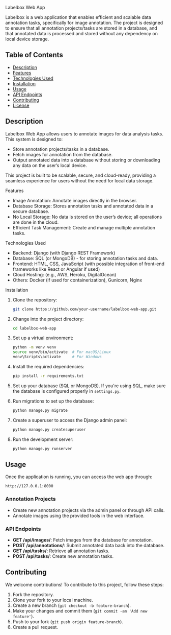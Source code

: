 

Labelbox Web App 

Labelbox is a web application that enables efficient and scalable data annotation tasks, specifically for image annotation. The project is designed to ensure that all annotation projects/tasks are stored in a database, and that annotated data is processed and stored without any dependency on local device storage. 

## Table of Contents
- [Description](#description)
- [Features](#features)
- [Technologies Used](#technologies-used)
- [Installation](#installation)
- [Usage](#usage)
- [API Endpoints](#api-endpoints)
- [Contributing](#contributing)
- [License](#license)

## Description

Labelbox Web App allows users to annotate images for data analysis tasks. This system is designed to:
- Store annotation projects/tasks in a database.
- Fetch images for annotation from the database.
- Output annotated data into a database without storing or downloading any data on the user’s local device.

This project is built to be scalable, secure, and cloud-ready, providing a seamless experience for users without the need for local data storage.

Features 
- Image Annotation: Annotate images directly in the browser. 
- Database Storage: Stores annotation tasks and annotated data in a secure database. 
- No Local Storage: No data is stored on the user’s device; all operations are done in the cloud. 
- Efficient Task Management: Create and manage multiple annotation tasks. 

Technologies Used 
- Backend: Django (with Django REST Framework) 
- Database: SQL (or MongoDB) - for storing annotation tasks and data. 
- Frontend: HTML, CSS, JavaScript (with possible integration of front-end frameworks like React or Angular if used) 
- Cloud Hosting: (e.g., AWS, Heroku, DigitalOcean) 
- Others: Docker (if used for containerization), Gunicorn, Nginx 

Installation 

1. Clone the repository:

   ```bash
   git clone https://github.com/your-username/labelbox-web-app.git
   ```

2. Change into the project directory:

   ```bash
   cd labelbox-web-app
   ```

3. Set up a virtual environment:

   ```bash
   python -m venv venv
   source venv/bin/activate  # For macOS/Linux
   venv\Scripts\activate     # For Windows
   ```

4. Install the required dependencies:

   ```bash
   pip install -r requirements.txt
   ```

5. Set up your database (SQL or MongoDB). If you're using SQL, make sure the database is configured properly in `settings.py`.

6. Run migrations to set up the database:

   ```bash
   python manage.py migrate
   ```

7. Create a superuser to access the Django admin panel:

   ```bash
   python manage.py createsuperuser
   ```

8. Run the development server:

   ```bash
   python manage.py runserver
   ```

## Usage

Once the application is running, you can access the web app through:

```
http://127.0.0.1:8000
```

### Annotation Projects
- Create new annotation projects via the admin panel or through API calls.
- Annotate images using the provided tools in the web interface.

### API Endpoints
- **GET /api/images/**: Fetch images from the database for annotation.
- **POST /api/annotations/**: Submit annotated data back into the database.
- **GET /api/tasks/**: Retrieve all annotation tasks.
- **POST /api/tasks/**: Create new annotation tasks.

## Contributing

We welcome contributions! To contribute to this project, follow these steps:

1. Fork the repository.
2. Clone your fork to your local machine.
3. Create a new branch (`git checkout -b feature-branch`).
4. Make your changes and commit them (`git commit -am 'Add new feature'`).
5. Push to your fork (`git push origin feature-branch`).
6. Create a pull request.

